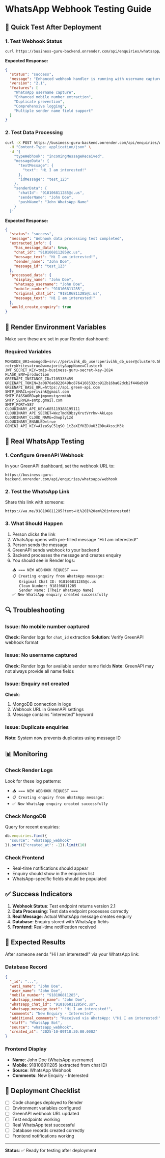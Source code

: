 # WhatsApp Webhook Testing Guide

## 🚀 Quick Test After Deployment

### 1. Test Webhook Status
```bash
curl https://business-guru-backend.onrender.com/api/enquiries/whatsapp/webhook/test
```

**Expected Response:**
```json
{
  "status": "success",
  "message": "Enhanced webhook handler is running with username capture fix",
  "version": "2.1",
  "features": [
    "WhatsApp username capture",
    "Enhanced mobile number extraction",
    "Duplicate prevention",
    "Comprehensive logging",
    "Multiple sender name field support"
  ]
}
```

### 2. Test Data Processing
```bash
curl -X POST https://business-guru-backend.onrender.com/api/enquiries/whatsapp/webhook/test-data \
  -H "Content-Type: application/json" \
  -d '{
    "typeWebhook": "incomingMessageReceived",
    "messageData": {
      "textMessage": {
        "text": "Hi I am interested!"
      },
      "idMessage": "test_123"
    },
    "senderData": {
      "chatId": "918106811285@c.us",
      "senderName": "John Doe",
      "pushName": "John WhatsApp Name"
    }
  }'
```

**Expected Response:**
```json
{
  "status": "success",
  "message": "Webhook data processing test completed",
  "extracted_info": {
    "has_message_data": true,
    "chat_id": "918106811285@c.us",
    "message_text": "Hi I am interested!",
    "sender_name": "John Doe",
    "message_id": "test_123"
  },
  "processed_data": {
    "display_name": "John Doe",
    "whatsapp_username": "John Doe",
    "mobile_number": "918106811285",
    "original_chat_id": "918106811285@c.us",
    "message_text": "Hi I am interested!"
  },
  "would_create_enquiry": true
}
```

## 🔧 Render Environment Variables

Make sure these are set in your Render dashboard:

### Required Variables
```
MONGODB_URI=mongodb+srv://perivihk_db_user:perivihk_db_user@cluster0.5kqbeaz.mongodb.net/tmis_business_guru?retryWrites=true&w=majority&appName=Cluster0
JWT_SECRET_KEY=tmis-business-guru-secret-key-2024
FLASK_ENV=production
GREENAPI_INSTANCE_ID=7105335459
GREENAPI_TOKEN=3a0876a6822049bc8764168532cb912b16ba62dcb2f446eb99
GREENAPI_BASE_URL=https://api.green-api.com
SMTP_EMAIL=perivihk@gmail.com
SMTP_PASSWORD=pbjmpvmstqzrmkbb
SMTP_SERVER=smtp.gmail.com
SMTP_PORT=587
CLOUDINARY_API_KEY=685119388195111
CLOUDINARY_API_SECRET=WxzTmdK9bzyXrutVrrhw-AkLeps
CLOUDINARY_CLOUD_NAME=dnwplyizd
CLOUDINARY_ENABLED=true
GEMINI_API_KEY=AIzaSyC51gSO_1tZaXEfHZDUuU3Z0DuAkssiM3k
```

## 📱 Real WhatsApp Testing

### 1. Configure GreenAPI Webhook
In your GreenAPI dashboard, set the webhook URL to:
```
https://business-guru-backend.onrender.com/api/enquiries/whatsapp/webhook
```

### 2. Test the WhatsApp Link
Share this link with someone:
```
https://wa.me/918106811285?text=Hi%20I%20am%20interested!
```

### 3. What Should Happen
1. Person clicks the link
2. WhatsApp opens with pre-filled message "Hi I am interested!"
3. Person sends the message
4. GreenAPI sends webhook to your backend
5. Backend processes the message and creates enquiry
6. You should see in Render logs:
   ```
   📥 === NEW WEBHOOK REQUEST ===
   📋 Creating enquiry from WhatsApp message:
      Original Chat ID: 918106811285@c.us
      Clean Number: 918106811285
      Sender Name: [Their WhatsApp Name]
   ✅ New WhatsApp enquiry created successfully
   ```

## 🔍 Troubleshooting

### Issue: No mobile number captured
**Check**: Render logs for `chat_id` extraction
**Solution**: Verify GreenAPI webhook format

### Issue: No username captured
**Check**: Render logs for available sender name fields
**Note**: GreenAPI may not always provide all name fields

### Issue: Enquiry not created
**Check**: 
1. MongoDB connection in logs
2. Webhook URL in GreenAPI settings
3. Message contains "interested" keyword

### Issue: Duplicate enquiries
**Note**: System now prevents duplicates using message ID

## 📊 Monitoring

### Check Render Logs
Look for these log patterns:
- `📥 === NEW WEBHOOK REQUEST ===`
- `📋 Creating enquiry from WhatsApp message:`
- `✅ New WhatsApp enquiry created successfully`

### Check MongoDB
Query for recent enquiries:
```javascript
db.enquiries.find({
  "source": "whatsapp_webhook"
}).sort({"created_at": -1}).limit(10)
```

### Check Frontend
- Real-time notifications should appear
- Enquiry should show in the enquiries list
- WhatsApp-specific fields should be populated

## ✅ Success Indicators

1. **Webhook Status**: Test endpoint returns version 2.1
2. **Data Processing**: Test data endpoint processes correctly
3. **Real Message**: Actual WhatsApp message creates enquiry
4. **Database**: Enquiry stored with WhatsApp fields
5. **Frontend**: Real-time notification received

## 🎉 Expected Results

After someone sends "Hi I am interested!" via your WhatsApp link:

### Database Record
```json
{
  "_id": "...",
  "wati_name": "John Doe",
  "user_name": "John Doe",
  "mobile_number": "918106811285",
  "whatsapp_sender_name": "John Doe",
  "whatsapp_chat_id": "918106811285@c.us",
  "whatsapp_message_text": "Hi I am interested!",
  "comments": "New Enquiry - Interested",
  "additional_comments": "Received via WhatsApp: \"Hi I am interested!\"",
  "staff": "WhatsApp Bot",
  "source": "whatsapp_webhook",
  "created_at": "2025-10-09T10:30:00.000Z"
}
```

### Frontend Display
- **Name**: John Doe (WhatsApp username)
- **Mobile**: 918106811285 (extracted from chat ID)
- **Source**: WhatsApp Webhook
- **Comments**: New Enquiry - Interested

## 🔄 Deployment Checklist

- [ ] Code changes deployed to Render
- [ ] Environment variables configured
- [ ] GreenAPI webhook URL updated
- [ ] Test endpoints working
- [ ] Real WhatsApp test successful
- [ ] Database records created correctly
- [ ] Frontend notifications working

---

**Status**: ✅ Ready for testing after deployment
